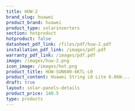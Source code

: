 ```yaml
---
title: HUW-2
brand_slug: huawei
product_brand: huawei
product_type: solarinverters
section: hotproduct
hotproduct: false
datasheet_pdf_link: /files/pdf/huw-2.pdf
installation_pdf_link: /images/pdf.pdf
warranty_pdf_link: /images/pdf.pdf
image: /images/huw-2.png
icon_image: /images/hot.png
product_title: HUW-SUN600-6KTL-L0
product_content: Huawei String L0 Lite 6.0kW...
draft: true
layout: solar-panels-details
product_price: 140.5
type: products
---
```

